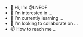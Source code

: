 - 👋 Hi, I’m @LNEOF
- 👀 I’m interested in ...
- 🌱 I’m currently learning ...
- 💞️ I’m looking to collaborate on ...
- 📫 How to reach me ...

<!---
LNEOF/LNEOF is a ✨ special ✨ repository because its `README.md` (this file) appears on your GitHub profile.
You can click the Preview link to take a look at your changes.
--->
